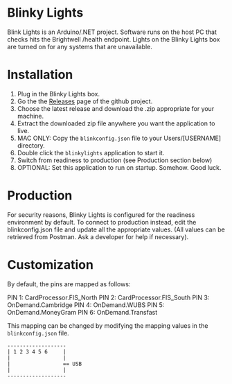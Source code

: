 # Blinky Lights

Blink Lights is an Arduino/.NET project. Software runs on the host PC that checks hits the Brightwell /health endpoint. Lights on the Blinky Lights box are turned on for any systems that are unavailable. 

# Installation
1. Plug in the Blinky Lights box.
2. Go the the [Releases](https://github.com/danchimento/blinkylights/releases) page of the github project.
3. Choose the latest release and download the .zip appropriate for your machine. 
4. Extract the downloaded zip file anywhere you want the application to live. 
5. MAC ONLY: Copy the `blinkconfig.json` file to your Users/[USERNAME] directory.
6. Double click the `blinkylights` application to start it.
7. Switch from readiness to production (see Production section below)
7. OPTIONAL: Set this application to run on startup. Somehow. Good luck.


# Production

For security reasons, Blinky Lights is configured for the readiness environment by default. To connect to production instead, edit the blinkconfig.json file and update all the appropriate values. (All values can be retrieved from Postman. Ask a developer for help if necessary).


# Customization

By default, the pins are mapped as follows:

PIN 1: CardProcessor.FIS_North
PIN 2: CardProcessor.FIS_South
PIN 3: OnDemand.Cambridge
PIN 4: OnDemand.WUBS
PIN 5: OnDemand.MoneyGram
PIN 6: OnDemand.Transfast

This mapping can be changed by modifying the mapping values in the `blinkconfig.json` file.


```
-------------------
| 1 2 3 4 5 6     |
|                 |
|                 == USB
|                 |
-------------------
```